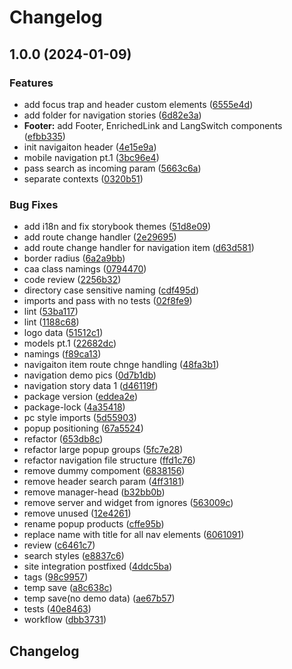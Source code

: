 # Changelog

## 1.0.0 (2024-01-09)


### Features

* add focus trap and header custom elements ([6555e4d](https://github.com/gravity-ui/page-constructor-addons/commit/6555e4d2456ce2f577727124332a270841c325c4))
* add folder for navigation stories ([6d82e3a](https://github.com/gravity-ui/page-constructor-addons/commit/6d82e3aaaa011bab479891481854fc4cf208aa09))
* **Footer:** add Footer, EnrichedLink and LangSwitch components ([efbb335](https://github.com/gravity-ui/page-constructor-addons/commit/efbb33529b7cd02b6a6fc42081ac6fdde7b32e8f))
* init navigaiton header ([4e15e9a](https://github.com/gravity-ui/page-constructor-addons/commit/4e15e9afeb5952af9c106b24753f08c4b164018f))
* mobile navigation pt.1 ([3bc96e4](https://github.com/gravity-ui/page-constructor-addons/commit/3bc96e4cd528dbb9e010b6de4c6049a277fe2675))
* pass search as incoming param ([5663c6a](https://github.com/gravity-ui/page-constructor-addons/commit/5663c6a8ff9db3319e779371282b7293bab3c12d))
* separate contexts ([0320b51](https://github.com/gravity-ui/page-constructor-addons/commit/0320b51ad825fab6ae428e2a186b618fe92cc657))


### Bug Fixes

* add i18n and fix storybook themes ([51d8e09](https://github.com/gravity-ui/page-constructor-addons/commit/51d8e09769f462d83a2bc7580535907ec151c857))
* add route change handler ([2e29695](https://github.com/gravity-ui/page-constructor-addons/commit/2e29695bb6f5bf8ca2a1a93a47548cf2ae1b3913))
* add route change handler for navigation item ([d63d581](https://github.com/gravity-ui/page-constructor-addons/commit/d63d581723e6bb957430bc9059f12bc75a2b2a9c))
* border radius ([6a2a9bb](https://github.com/gravity-ui/page-constructor-addons/commit/6a2a9bb2efa3c88ce8e8786b9d722740ba14417d))
* caa class namings ([0794470](https://github.com/gravity-ui/page-constructor-addons/commit/07944705ef40c2a06800d81d94ae99c7e2525bc8))
* code review ([2256b32](https://github.com/gravity-ui/page-constructor-addons/commit/2256b32dbe1d5317c6cca8eff90756744c55eecd))
* directory case sensitive naming ([cdf495d](https://github.com/gravity-ui/page-constructor-addons/commit/cdf495d688673b2a8907c3b99e140e2b89760be2))
* imports and pass with no tests ([02f8fe9](https://github.com/gravity-ui/page-constructor-addons/commit/02f8fe935d6c0dda7ffa2065f2eeffa935693bc4))
* lint ([53ba117](https://github.com/gravity-ui/page-constructor-addons/commit/53ba1176717fcd78246c7ca829c6431b5f962651))
* lint ([1188c68](https://github.com/gravity-ui/page-constructor-addons/commit/1188c68c3ef434ea706896037a2908c1f6f4824a))
* logo data ([51512c1](https://github.com/gravity-ui/page-constructor-addons/commit/51512c103b6428ba6637b33fea0f290e0da2c6b6))
* models pt.1 ([22682dc](https://github.com/gravity-ui/page-constructor-addons/commit/22682dc2f9f7b2b283f6db8d4c2c24ae65b59b24))
* namings ([f89ca13](https://github.com/gravity-ui/page-constructor-addons/commit/f89ca13bd5763bc18a31773fbeda61ef225baf1a))
* navigaiton item route chnge handling ([48fa3b1](https://github.com/gravity-ui/page-constructor-addons/commit/48fa3b1d6627d3603f7c05006e295616160944cc))
* navigation demo pics ([0d7b1db](https://github.com/gravity-ui/page-constructor-addons/commit/0d7b1dbca89b6e5000ee03ac96c650e47253dd1b))
* navigation story data 1 ([d46119f](https://github.com/gravity-ui/page-constructor-addons/commit/d46119f48d6147955ed8e4a7dbdfb49280db5091))
* package version ([eddea2e](https://github.com/gravity-ui/page-constructor-addons/commit/eddea2e5b0147a1d75cd58c932fabc0a6db8b8d9))
* package-lock ([4a35418](https://github.com/gravity-ui/page-constructor-addons/commit/4a35418d8a2b03bb789298409efaeeaa0418838e))
* pc style imports ([5d55903](https://github.com/gravity-ui/page-constructor-addons/commit/5d55903a828c6ef7e9f6078d37c2cf5b5c7bc5e1))
* popup positioning ([67a5524](https://github.com/gravity-ui/page-constructor-addons/commit/67a5524c321c883718fc4686fcac5c2f24cb9f8b))
* refactor ([653db8c](https://github.com/gravity-ui/page-constructor-addons/commit/653db8ccd0e624a19c99952ab7fb6b4720b38756))
* refactor large popup groups ([5fc7e28](https://github.com/gravity-ui/page-constructor-addons/commit/5fc7e286b9cfaad023e50933b16b858acebebe80))
* refactor navigation file structure ([ffd1c76](https://github.com/gravity-ui/page-constructor-addons/commit/ffd1c7694e11867a11eb422e88be2bbc2e241c4f))
* remove dummy compoment ([6838156](https://github.com/gravity-ui/page-constructor-addons/commit/68381567247f0068b3db25122faa1f173dabce15))
* remove header search param ([4ff3181](https://github.com/gravity-ui/page-constructor-addons/commit/4ff31810aa314a7624b9854c9f333ef782de05d4))
* remove manager-head ([b32bb0b](https://github.com/gravity-ui/page-constructor-addons/commit/b32bb0b234333e491ce68432e48cd0fe812b6bce))
* remove server and widget from ignores ([563009c](https://github.com/gravity-ui/page-constructor-addons/commit/563009c14ef24091dbfab61d8b9fb77b8cf4a1b5))
* remove unused ([12e4261](https://github.com/gravity-ui/page-constructor-addons/commit/12e426173810e0a9a5dbc39c113d27b1871235a2))
* rename popup products ([cffe95b](https://github.com/gravity-ui/page-constructor-addons/commit/cffe95b09d5ae0b1e16fa850fed50e67b9667926))
* replace name with title for all nav elements ([6061091](https://github.com/gravity-ui/page-constructor-addons/commit/606109105bdab0526cbea90fac3f4226df226d5a))
* review ([c6461c7](https://github.com/gravity-ui/page-constructor-addons/commit/c6461c7784cfd24ab3c2b1c0acb5db85af30b6f8))
* search styles ([e8837c6](https://github.com/gravity-ui/page-constructor-addons/commit/e8837c6392a04f4c27238722e6dccea193425ad8))
* site integration postfixed ([4ddc5ba](https://github.com/gravity-ui/page-constructor-addons/commit/4ddc5ba8b1feb5dd41d63021268c79bebeb6d0ef))
* tags ([98c9957](https://github.com/gravity-ui/page-constructor-addons/commit/98c99575c091686ee17c12d32029b139a3ebd562))
* temp save ([a8c638c](https://github.com/gravity-ui/page-constructor-addons/commit/a8c638c89717c4e72c79c92374a1a68718883018))
* temp save(no demo data) ([ae67b57](https://github.com/gravity-ui/page-constructor-addons/commit/ae67b5750a00aaa95ea6e3c1fee79bf9df1e0111))
* tests ([40e8463](https://github.com/gravity-ui/page-constructor-addons/commit/40e84639a3757d19d4b5e2c3399d66294176d72b))
* workflow ([dbb3731](https://github.com/gravity-ui/page-constructor-addons/commit/dbb37319853f9b4e69a48262e531abce45ab81ad))

## Changelog
